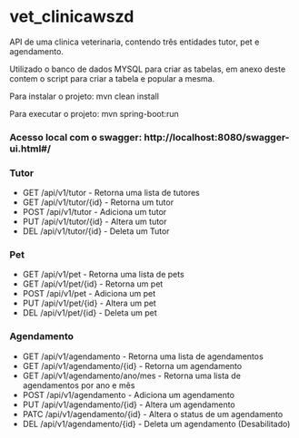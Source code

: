 # vet_clinicawszd
API de uma clinica veterinaria, contendo três entidades tutor, pet e agendamento.

Utilizado o banco de dados MYSQL para criar as tabelas, em anexo deste contem o script para criar a tabela e popular a mesma.

Para instalar o projeto: mvn clean install

Para executar o projeto: mvn spring-boot:run

### Acesso local com o swagger: http://localhost:8080/swagger-ui.html#/

### Tutor
* GET  /api/v1/tutor      - Retorna uma lista de tutores
* GET  /api/v1/tutor/{id} - Retorna um tutor
* POST /api/v1/tutor      - Adiciona um tutor
* PUT  /api/v1/tutor/{id} - Altera um tutor
* DEL  /api/v1/tutor/{id} - Deleta um Tutor

### Pet
* GET  /api/v1/pet      - Retorna uma lista de pets
* GET  /api/v1/pet/{id} - Retorna um pet
* POST /api/v1/pet      - Adiciona um pet
* PUT  /api/v1/pet/{id} - Altera um pet
* DEL  /api/v1/pet/{id} - Deleta um pet

### Agendamento
* GET  /api/v1/agendamento          - Retorna uma lista de agendamentos
* GET  /api/v1/agendamento/{id}     - Retorna um agendamento
* GET  /api/v1/agendamento/ano/mes  - Retorna uma lista de agendamentos por ano e mês
* POST /api/v1/agendamento          - Adiciona um agendamento
* PUT  /api/v1/agendamento/{id}     - Altera um agendamento
* PATC /api/v1/agendamento/{id}     - Altera o status de um agendamento
* DEL  /api/v1/agendamento/{id}     - Deleta um agendamento (Desabilitado)
